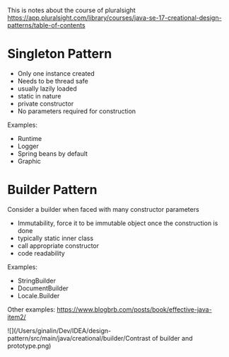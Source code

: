 This is notes about the course of pluralsight
https://app.pluralsight.com/library/courses/java-se-17-creational-design-patterns/table-of-contents

# Singleton Pattern
- Only one instance created
- Needs to be thread safe
- usually lazily loaded
- static in nature
- private constructor
- No parameters required for construction

Examples:
- Runtime
- Logger
- Spring beans by default
- Graphic 

# Builder Pattern
Consider a builder when faced with many constructor parameters
- Immutability, force it to be immutable object once the construction is done
- typically static inner class
- call appropriate constructor
- code readability

Examples:
- StringBuilder
- DocumentBuilder
- Locale.Builder

Other examples:
https://www.blogbrb.com/posts/book/effective-java-item2/

![](/Users/ginalin/Dev/IDEA/design-pattern/src/main/java/creational/builder/Contrast of builder and prototype.png)
